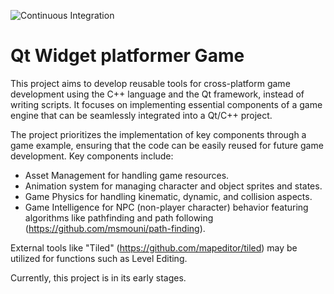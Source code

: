 ![Continuous Integration](https://github.com/msmouni/qt-widget-platformer/actions/workflows/qt.yaml/badge.svg?branch=main) 

# Qt Widget platformer Game

This project aims to develop reusable tools for cross-platform game development using the C++ language and the Qt framework, instead of writing scripts. It focuses on implementing essential components of a game engine that can be seamlessly integrated into a Qt/C++ project.

The project prioritizes the implementation of key components through a game example, ensuring that the code can be easily reused for future game development. Key components include:
-	Asset Management for handling game resources.
-	Animation system for managing character and object sprites and states.
-	Game Physics for handling kinematic, dynamic, and collision aspects.
-	Game Intelligence for NPC (non-player character) behavior featuring algorithms like pathfinding and path following (https://github.com/msmouni/path-finding).

External tools like "Tiled" (https://github.com/mapeditor/tiled) may be utilized for functions such as Level Editing.

Currently, this project is in its early stages.

